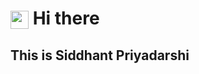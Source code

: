 # <img src="https://github.com/iamshubhamg/iamshubhamg/blob/master/Assests/Hi.gif" width="29px" align="center"> Hi there
## **This is Siddhant Priyadarshi**
<!--
**siddhant2u/siddhant2u** is a ✨ _special_ ✨ repository because its `README.md` (this file) appears on your GitHub profile.

Here are some ideas to get you started:

- 🔭 I’m currently working on ...
- 🌱 I’m currently learning ...
- 👯 I’m looking to collaborate on ...
- 🤔 I’m looking for help with ...
- 💬 Ask me about ...
- 📫 How to reach me: ...
- 😄 Pronouns: ...
- ⚡ Fun fact: ...
-->
